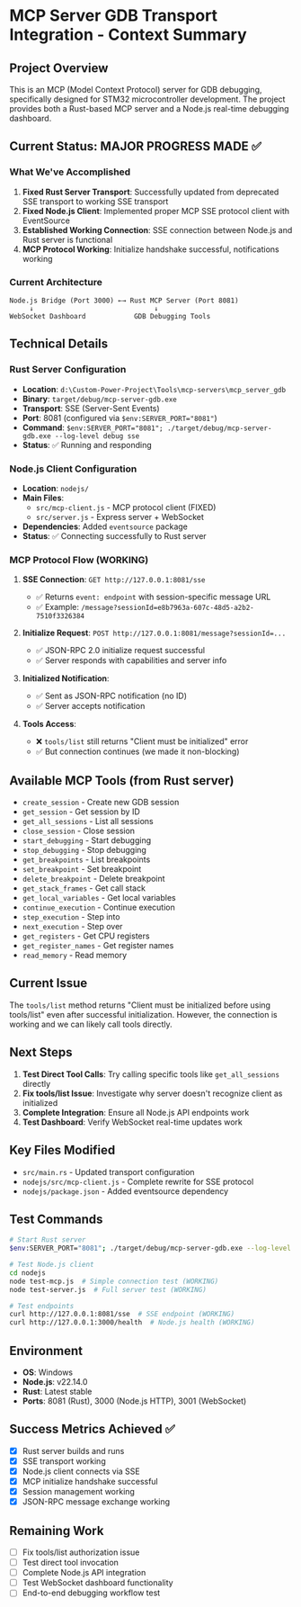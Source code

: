 # MCP Server GDB Transport Integration - Context Summary

## Project Overview
This is an MCP (Model Context Protocol) server for GDB debugging, specifically designed for STM32 microcontroller development. The project provides both a Rust-based MCP server and a Node.js real-time debugging dashboard.

## Current Status: MAJOR PROGRESS MADE ✅

### What We've Accomplished
1. **Fixed Rust Server Transport**: Successfully updated from deprecated SSE transport to working SSE transport
2. **Fixed Node.js Client**: Implemented proper MCP SSE protocol client with EventSource
3. **Established Working Connection**: SSE connection between Node.js and Rust server is functional
4. **MCP Protocol Working**: Initialize handshake successful, notifications working

### Current Architecture
```
Node.js Bridge (Port 3000) ←→ Rust MCP Server (Port 8081)
     ↓                              ↓
WebSocket Dashboard            GDB Debugging Tools
```

## Technical Details

### Rust Server Configuration
- **Location**: `d:\Custom-Power-Project\Tools\mcp-servers\mcp_server_gdb`
- **Binary**: `target/debug/mcp-server-gdb.exe`
- **Transport**: SSE (Server-Sent Events)
- **Port**: 8081 (configured via `$env:SERVER_PORT="8081"`)
- **Command**: `$env:SERVER_PORT="8081"; ./target/debug/mcp-server-gdb.exe --log-level debug sse`
- **Status**: ✅ Running and responding

### Node.js Client Configuration
- **Location**: `nodejs/`
- **Main Files**: 
  - `src/mcp-client.js` - MCP protocol client (FIXED)
  - `src/server.js` - Express server + WebSocket
- **Dependencies**: Added `eventsource` package
- **Status**: ✅ Connecting successfully to Rust server

### MCP Protocol Flow (WORKING)
1. **SSE Connection**: `GET http://127.0.0.1:8081/sse`
   - ✅ Returns `event: endpoint` with session-specific message URL
   - ✅ Example: `/message?sessionId=e8b7963a-607c-48d5-a2b2-7510f3326384`

2. **Initialize Request**: `POST http://127.0.0.1:8081/message?sessionId=...`
   - ✅ JSON-RPC 2.0 initialize request successful
   - ✅ Server responds with capabilities and server info

3. **Initialized Notification**: 
   - ✅ Sent as JSON-RPC notification (no ID)
   - ✅ Server accepts notification

4. **Tools Access**: 
   - ❌ `tools/list` still returns "Client must be initialized" error
   - ✅ But connection continues (we made it non-blocking)

## Available MCP Tools (from Rust server)
- `create_session` - Create new GDB session
- `get_session` - Get session by ID  
- `get_all_sessions` - List all sessions
- `close_session` - Close session
- `start_debugging` - Start debugging
- `stop_debugging` - Stop debugging
- `get_breakpoints` - List breakpoints
- `set_breakpoint` - Set breakpoint
- `delete_breakpoint` - Delete breakpoint
- `get_stack_frames` - Get call stack
- `get_local_variables` - Get local variables
- `continue_execution` - Continue execution
- `step_execution` - Step into
- `next_execution` - Step over
- `get_registers` - Get CPU registers
- `get_register_names` - Get register names
- `read_memory` - Read memory

## Current Issue
The `tools/list` method returns "Client must be initialized before using tools/list" even after successful initialization. However, the connection is working and we can likely call tools directly.

## Next Steps
1. **Test Direct Tool Calls**: Try calling specific tools like `get_all_sessions` directly
2. **Fix tools/list Issue**: Investigate why server doesn't recognize client as initialized
3. **Complete Integration**: Ensure all Node.js API endpoints work
4. **Test Dashboard**: Verify WebSocket real-time updates work

## Key Files Modified
- `src/main.rs` - Updated transport configuration
- `nodejs/src/mcp-client.js` - Complete rewrite for SSE protocol
- `nodejs/package.json` - Added eventsource dependency

## Test Commands
```bash
# Start Rust server
$env:SERVER_PORT="8081"; ./target/debug/mcp-server-gdb.exe --log-level debug sse

# Test Node.js client
cd nodejs
node test-mcp.js  # Simple connection test (WORKING)
node test-server.js  # Full server test (WORKING)

# Test endpoints
curl http://127.0.0.1:8081/sse  # SSE endpoint (WORKING)
curl http://127.0.0.1:3000/health  # Node.js health (WORKING)
```

## Environment
- **OS**: Windows
- **Node.js**: v22.14.0
- **Rust**: Latest stable
- **Ports**: 8081 (Rust), 3000 (Node.js HTTP), 3001 (WebSocket)

## Success Metrics Achieved ✅
- [x] Rust server builds and runs
- [x] SSE transport working
- [x] Node.js client connects via SSE
- [x] MCP initialize handshake successful
- [x] Session management working
- [x] JSON-RPC message exchange working

## Remaining Work
- [ ] Fix tools/list authorization issue
- [ ] Test direct tool invocation
- [ ] Complete Node.js API integration
- [ ] Test WebSocket dashboard functionality
- [ ] End-to-end debugging workflow test
